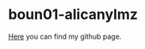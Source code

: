 # boun01-alicanylmz
[Here](https://pjournal.github.io/boun01-alicanylmz/) you can find my github page.

